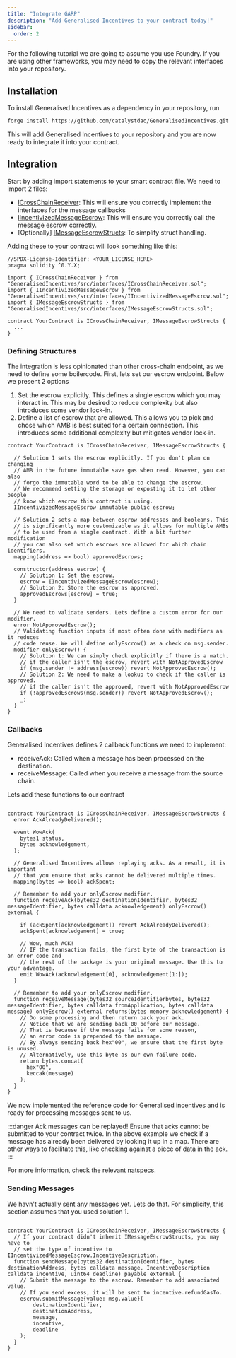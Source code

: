 ```yaml
---
title: "Integrate GARP"
description: "Add Generalised Incentives to your contract today!"
sidebar:
  order: 2
---
```


For the following tutorial we are going to assume you use Foundry. If you are using other frameworks, you may need to copy the relevant interfaces into your repository.

## Installation

To install Generalised Incentives as a dependency in your repository, run

```bash
forge install https://github.com/catalystdao/GeneralisedIncentives.git
```

This will add Generalised Incentives to your repository and you are now ready to integrate it into your contract.

## Integration

Start by adding import statements to your smart contract file. We need to import 2 files:

- [ICrossChainReceiver](https://github.com/catalystdao/GeneralisedIncentives/blob/main/src/interfaces/ICrossChainReceiver.sol): This will ensure you correctly implement the interfaces for the message callbacks
- [IIncentivizedMessageEscrow](https://github.com/catalystdao/GeneralisedIncentives/blob/main/src/interfaces/IIncentivizedMessageEscrow.sol): This will ensure you correctly call the message escrow correctly.
- [Optionally] [IMessageEscrowStructs](https://github.com/catalystdao/GeneralisedIncentives/blob/main/src/interfaces/IMessageEscrowStructs.sol): To simplify struct handling.

Adding these to your contract will look something like this:

```solidity
//SPDX-License-Identifier: <YOUR_LICENSE_HERE>
pragma solidity ^0.Y.X;

import { ICrossChainReceiver } from "GeneralisedIncentives/src/interfaces/ICrossChainReceiver.sol";
import { IIncentivizedMessageEscrow } from "GeneralisedIncentives/src/interfaces/IIncentivizedMessageEscrow.sol";
import { IMessageEscrowStructs } from "GeneralisedIncentives/src/interfaces/IMessageEscrowStructs.sol";

contract YourContract is ICrossChainReceiver, IMessageEscrowStructs {
  ...
}
```

### Defining Structures

The integration is less opinionated than other cross-chain endpoint, as we need to define some boilercode. First, lets set our escrow endpoint. Below we present 2 options

1. Set the escrow explicitly. This defines a single escrow which you may interact in. This may be desired to reduce complexity but also introduces some vendor lock-in.
2. Define a list of escrow that are allowed. This allows you to pick and chose which AMB is best suited for a certain connection. This introduces some additional complexity but mitigates vendor lock-in.

```solidity
contract YourContract is ICrossChainReceiver, IMessageEscrowStructs {

  // Solution 1 sets the escrow explicitly. If you don't plan on changing
  // AMB in the future immutable save gas when read. However, you can also
  // forgo the immutable word to be able to change the escrow.
  // We recommend setting the storage or exposting it to let other people
  // know which escrow this contract is using.
  IIncentivizedMessageEscrow immutable public escrow;

  // Solution 2 sets a map between escrow addresses and booleans. This
  // is significantly more customizable as it allows for multiple AMBs
  // to be used from a single contract. With a bit further modification
  // you can also set which escrows are allowed for which chain identifiers.
  mapping(address => bool) approvedEscrows;

  constructor(address escrow) {
    // Solution 1: Set the escrow.
    escrow = IIncentivizedMessageEscrow(escrow);
    // Solution 2: Store the escrow as approved.
    approvedEscrows[escrow] = true;
  }

  // We need to validate senders. Lets define a custom error for our modifier.
  error NotApprovedEscrow();
  // Validating function inputs if most often done with modifiers as it reduces
  // code reuse. We will define onlyEscrow() as a check on msg.sender.
  modifier onlyEscrow() {
    // Solution 1: We can simply check explicitly if there is a match.
    // if the caller isn't the escrow, revert with NotApprovedEscrow
    if (msg.sender != address(escrow)) revert NotApprovedEscrow();
    // Solution 2: We need to make a lookup to check if the caller is approved.
    // if the caller isn't the approved, revert with NotApprovedEscrow
    if (!approvedEscrows(msg.sender)) revert NotApprovedEscrow();
    _;
  }
}
```

### Callbacks

Generalised Incentives defines 2 callback functions we need to implement:

- receiveAck: Called when a message has been processed on the destination.
- receiveMessage: Called when you receive a message from the source chain.

Lets add these functions to our contract

```solidity

contract YourContract is ICrossChainReceiver, IMessageEscrowStructs {
  error AckAlreadyDelivered();

  event WowAck(
    bytes1 status,
    bytes acknowledgement,
  );

  // Generalised Incentives allows replaying acks. As a result, it is important
  // that you ensure that acks cannot be delivered multiple times.
  mapping(bytes => bool) ackSpent;

  // Remember to add your onlyEscrow modifier.
  function receiveAck(bytes32 destinationIdentifier, bytes32 messageIdentifier, bytes calldata acknowledgement) onlyEscrow() external {

    if (ackSpent[acknowledgement]) revert AckAlreadyDelivered();
    ackSpent[acknowledgement] = true;

    // Wow, much ACK!
    // IF the transaction fails, the first byte of the transaction is an error code and
    // the rest of the package is your original message. Use this to your advantage.
    emit WowAck(acknowledgement[0], acknowledgement[1:]);
  }

  // Remember to add your onlyEscrow modifier.
  function receiveMessage(bytes32 sourceIdentifierbytes, bytes32 messageIdentifier, bytes calldata fromApplication, bytes calldata message) onlyEscrow() external returns(bytes memory acknowledgement) {
    // Do some processing and then return back your ack.
    // Notice that we are sending back 00 before our message.
    // That is because if the message fails for some reason,
    // an error code is prepended to the message.
    // By always sending back hex"00", we ensure that the first byte is unused.
    // Alternatively, use this byte as our own failure code.
    return bytes.concat(
      hex"00",
      keccak(message)
    );
  }
}
```

We now implemented the reference code for Generalised incentives and is ready for processing messages sent to us.

:::danger
Ack messages can be replayed! Ensure that acks cannot be submitted to your contract twice. In the above example we check if a message has already been delivered by looking it up in a map. There are other ways to facilitate this, like checking against a piece of data in the ack.
:::

For more information, check the relevant [natspecs](https://github.com/catalystdao/GeneralisedIncentives/blob/main/src/interfaces/ICrossChainReceiver.sol).

### Sending Messages

We havn't actually sent any messages yet. Lets do that. For simplicity, this section assumes that you used solution 1.

```solidity

contract YourContract is ICrossChainReceiver, IMessageEscrowStructs {
  // If your contract didn't inherit IMessageEscrowStructs, you may have to
  // set the type of incentive to IIncentivizedMessageEscrow.IncentiveDescription.
  function sendMessage(bytes32 destinationIdentifier, bytes destinationAddress, bytes calldata message, IncentiveDescription calldata incentive, uint64 deadline) payable external {
    // Submit the message to the escrow. Remember to add associated value.
    // If you send excess, it will be sent to incentive.refundGasTo.
    escrow.submitMessage{value: msg.value}(
        destinationIdentifier,
        destinationAddress,
        message,
        incentive,
        deadline
    );
  }
}
```
